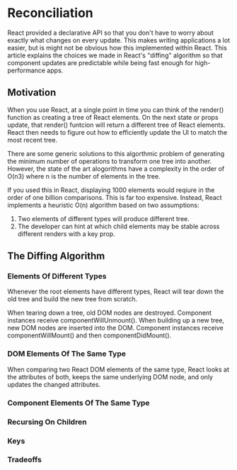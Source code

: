 # Reconciliation

React provided a declarative API so that you don't have to worry about exactly what changes on every update. This makes writing applications a lot easier, but is might not be obvious how this implemented within React. This article explains the choices we made in React's "diffing" algorithm so that component updates are predictable while being fast enough for high-performance apps.

## Motivation
When you use React, at a single point in time you can think of the render() function as creating a tree of React elements. On the next state or props update, that render() funtcion will return a different tree of React elements. React then needs to figure out how to efficiently update the UI to match the most recent tree.

There are some generic solutions to this algorthmic problem of generating the minimum number of operations to transform one tree into another. However, the state of the art alogorithms have a complexity in the order of O(n3) where n is the number of elements in the tree.

If you used this in React, displaying 1000 elements would reqiure in the order of one billion comparisons. This is far too expensive. Instead, React implements a heuristic O(n) algorithm based on two assumptions:

1. Two elements of different types will produce different tree.
2. The developer can hint at which child elements may be stable across different renders with a key prop.

## The Diffing Algorithm

### Elements Of Different Types
Whenever the root elements have different types, React will tear down the old tree and build the new tree from scratch.

When tearing down a tree, old DOM nodes are destroyed. Component instances receive componentWillUnmount(). When building up a new tree, new DOM nodes are inserted into the DOM. Component instances receive componentWillMount() and then componentDidMount().

### DOM Elements Of The Same Type
When comparing two React DOM elements of the same type, React looks at the attributes of both, keeps the same underlying DOM node, and only updates the changed attributes.

### Component Elements Of The Same Type

### Recursing On Children

### Keys

### Tradeoffs